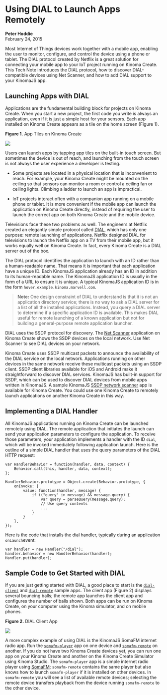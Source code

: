 <!-- Version: 160415-CR / Last reviewed: November 2015

Most Internet of Things devices work together with a mobile app, enabling the user to monitor, configure, and control the device using a phone or tablet. The DIAL protocol created by Netflix is a great solution for connecting your mobile app to your IoT project running on Kinoma Create. This Tech Note introduces the DIAL protocol, how to discover DIAL-compatible devices using Net Scanner, and how to add DIAL support to your KinomaJS app.
-->

<img alt="" src="img/using-dial-to-launch-apps-remotely_icon.png" class="technoteIllus" >

# Using DIAL to Launch Apps Remotely

**Peter Hoddie**  
February 24, 2015

Most Internet of Things devices work together with a mobile app, enabling the user to monitor, configure, and control the device using a phone or tablet. The DIAL protocol created by Netflix is a great solution for connecting your mobile app to your IoT project running on Kinoma Create. This Tech Note introduces the DIAL protocol, how to discover DIAL-compatible devices using Net Scanner, and how to add DIAL support to your KinomaJS app.

 
## Launching Apps with DIAL

Applications are the fundamental building block for projects on Kinoma Create. When you start a new project, the first code you write is always an application, even if it is just a simple host for your sensors. Each app installed on Kinoma Create appears as a tile on the home screen (Figure 1).

**Figure 1.** App Tiles on Kinoma Create

![](img/create-home.jpg)

Users can launch apps by tapping app tiles on the built-in touch screen. But sometimes the device is out of reach, and launching from the touch screen is not always the user experience a developer is testing.

* Some projects are located in a physical location that is inconvenient to reach. For example, your Kinoma Create might be mounted on the ceiling so that sensors can monitor a room or control a ceiling fan or ceiling lights. Climbing a ladder to launch an app is impractical.

* IoT projects interact often with a companion app running on a mobile phone or tablet. It is more convenient if the mobile app can launch the application on Kinoma Create directly, instead of requiring the user to launch the correct app on both Kinoma Create and the mobile device.

Televisions face these two problems as well. The engineers at Netflix created an elegantly simple protocol called [DIAL](http://www.dial-multiscreen.org/), which has only one purpose: remote launching of applications. Netflix designed DIAL for televisions to launch the Netflix app on a TV from their mobile app, but it works equally well on Kinoma Create. In fact, every Kinoma Create is a DIAL server out of the box.

The DIAL protocol identifies the application to launch with an ID rather than a human-readable name. That means it is important that each application have a unique ID. Each KinomaJS application already has an ID in addition to its human-readable name. The KinomaJS application ID is usually in the form of a URL to ensure it is unique. A typical KinomaJS application ID is in the form `hover.example.kinoma.marvell.com`.

> **Note:** One design constraint of DIAL to understand is that it is not an application directory service; there is no way to ask a DIAL server for a list of all the installed applications. Instead, you query a DIAL server to determine if a specific application ID is available. This makes DIAL useful for remote launching of a known application but not for building a general-purpose remote application launcher.

DIAL uses the SSDP protocol for discovery. The [Net Scanner](../net-scanner/) application on Kinoma Create shows the SSDP devices on the local network. Use Net Scanner to see DIAL devices on your network.

Kinoma Create uses SSDP multicast packets to announce the availability of the DIAL service on the local network. Applications running on other devices in the same network receive these multicast packets using an SSDP client. SSDP client libraries available for iOS and Android make it straightforward to discover DIAL services. KinomaJS has built-in support for SSDP, which can be used to discover DIAL devices from mobile apps written in KinomaJS. A sample KinomaJS [SSDP network scanner](https://github.com/Kinoma/KPR-examples/tree/master/ssdp) app is available for Kinoma Create. You could use one Kinoma Create to remotely launch applications on another Kinoma Create in this way.


## Implementing a DIAL Handler

All KinomaJS applications running on Kinoma Create can be launched remotely using DIAL. The remote application that initiates the launch can send your application parameters to configure the application. To receive those parameters, your application implements a handler with the ID `dial`, which will be invoked immediately following application launch. Here is the outline of a simple DIAL handler that uses the query parameters of the DIAL HTTP request:

```
var HandlerBehavior = function(handler, data, context) {
	Behavior.call(this, handler, data, context);
};

HandlerBehavior.prototype = Object.create(Behavior.prototype, {
	onInvoke: {
		value: function(handler, message) {
			if (("query" in message) && message.query) {
				var query = parseQuery(message.query);
				// Use query contents
				...
			}
		}
	},
});
```
	
Here is the code that installs the dial handler, typically during an application `onLaunch`event:

```
var handler = new Handler("/dial");
handler.behavior = new HandlerBehavior(handler);
Handler.put(handler);
```

## Sample Code to Get Started with DIAL

If you are just getting started with DIAL, a good place to start is the [`dial-client`](https://github.com/Kinoma/KPR-examples/tree/master/dial-client) and [`dial-remote`](https://github.com/Kinoma/KPR-examples/tree/master/ial-remote) sample apps. The client app (Figure 2) displays several bouncing balls; the remote app launches the client app and configures the number of balls shown. Both apps can be run on Kinoma Create, on your computer using the Kinoma simulator, and on mobile phones.

**Figure 2.** DIAL Client App  

![](img/dial-app.png)

A more complex example of using DIAL is the KinomaJS SomaFM internet radio app. Run the [`somafm-player`](https://github.com/Kinoma/KPR-examples/tree/master/somafm-player) app on one device and [`somafm-remote`](https://github.com/Kinoma/KPR-examples/tree/master/somafm-remote) on another. If you do not have two Kinoma Create devices yet, you can run one app on your Kinoma Create and another on the Kinoma Create Simulator using Kinoma Studio. The `somafm-player` app is a simple internet radio player using [SomaFM](http://somafm.com/); `somafm-remote` contains the same player but also knows how to launch `somafm-player` if it is installed on other devices. In `somafm-remote` you will see a list of available remote devices; selecting the remote device transfers playback from the device running `somafm-remote` to the other device.
